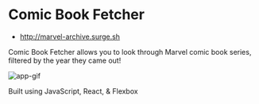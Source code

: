 # Comic Book Fetcher
- http://marvel-archive.surge.sh

Comic Book Fetcher allows you to look through Marvel comic book series, filtered by the year they came out!

![app-gif](https://github.com/jlendle11/comic-book-fetcher/blob/feature/comic-app/src/components/images/app-gif.gif)

Built using JavaScript, React, & Flexbox
